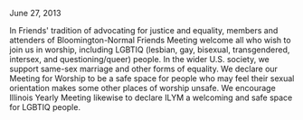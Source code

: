 June 27, 2013

In Friends' tradition of advocating for justice and equality, members and attenders of Bloomington-Normal Friends Meeting welcome all who wish to join us in worship, including LGBTIQ (lesbian, gay, bisexual, transgendered, intersex, and questioning/queer) people. In the wider U.S. society, we support same-sex marriage and other forms of equality. We declare our Meeting for Worship to be a safe space for people who may feel their sexual orientation makes some other places of worship unsafe. We encourage Illinois Yearly Meeting likewise to declare ILYM a welcoming and safe space for LGBTIQ people.
